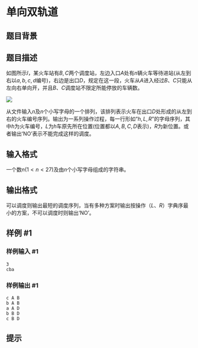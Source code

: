 # 单向双轨道

## 题目背景



## 题目描述

如图所示$l$，某火车站有$B,C$两个调度站，左边入口$A$处有$n$辆火车等待进站(从左到右以$a,b,c,d$编号)，右边是出口$D$，规定在这一段，火车从$A$进入经过$B$、$C$只能从左向右单向开，并且$B$、$C$调度站不限定所能停放的车辆数。

 ![](https://cdn.luogu.com.cn/upload/pic/71.png) 

从文件输入$n$及$n$个小写字母的一个排列，该排列表示火车在出口$D$处形成的从左到右的火车编号序列。输出为一系列操作过程，每一行形如“$h, L, R$”的字母序列，其中$h$为火车编号，$L$为$h$车原先所在位置(位置都以$A,B,C,D$表示)，$R$为新位置。或者输出‘NO’表示不能完成这样的调度。


## 输入格式

一个数$n(1<n<27)$及由$n$个小写字母组成的字符串。


## 输出格式

可以调度则输出最短的调度序列，当有多种方案时输出按操作（$L$、$R$）字典序最小的方案，不可以调度时则输出‘NO’。


## 样例 #1

### 样例输入 #1
```
3
cba
```

### 样例输出 #1

```
c A B
b A B
a A D
b B D
c B D
```

## 提示


